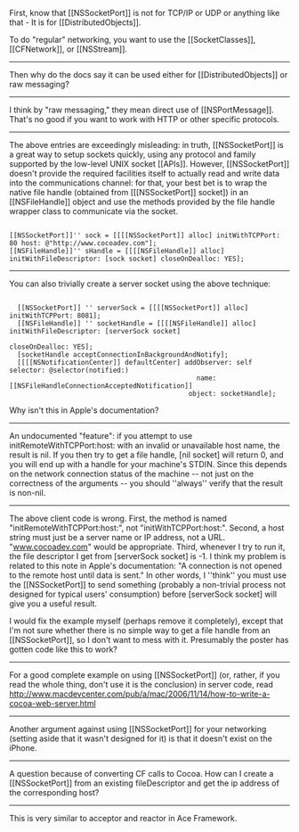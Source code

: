 First, know that [[NSSocketPort]] is not for TCP/IP or UDP or anything like that - It is for [[DistributedObjects]].

To do "regular" networking, you want to use the [[SocketClasses]], [[CFNetwork]], or [[NSStream]].

----
Then why do the docs say it can be used either for [[DistributedObjects]] or raw messaging?

----
I think by "raw messaging," they mean direct use of [[NSPortMessage]]. That's no good if you want to work with HTTP or other specific protocols.

----
The above entries are exceedingly misleading: in truth, [[NSSocketPort]] is a great way to setup sockets quickly, using any protocol and family supported by the low-level UNIX socket [[APIs]]. However, [[NSSocketPort]] doesn't provide the required facilities itself to actually read and write data into the communications channel: for that, your best bet is to wrap the native file handle (obtained from [[[NSSocketPort]] socket]) in an [[NSFileHandle]] object and use the methods provided by the file handle wrapper class to communicate via the socket.

<code>
[[NSSocketPort]]'' sock = [[[[NSSocketPort]] alloc] initWithTCPPort: 80 host: @"http://www.cocoadev.com"];
[[NSFileHandle]]'' sHandle = [[[[NSFileHandle]] alloc] initWithFileDescriptor: [sock socket] closeOnDealloc: YES];
</code>

----
You can also trivially create a server socket using the above technique:


<code>
  [[NSSocketPort]] '' serverSock = [[[[NSSocketPort]] alloc] initWithTCPPort: 8081];
  [[NSFileHandle]] '' socketHandle = [[[[NSFileHandle]] alloc] initWithFileDescriptor: [serverSock socket]
                                                              closeOnDealloc: YES];
  [socketHandle acceptConnectionInBackgroundAndNotify];
  [[[[NSNotificationCenter]] defaultCenter] addObserver: self selector: @selector(notified:) 
                                               name: [[NSFileHandleConnectionAcceptedNotification]]
                                             object: socketHandle];
</code>

Why isn't this in Apple's documentation?

----

An undocumented "feature": if you attempt to use initRemoteWithTCPPort:host: with an invalid or unavailable host name, the result is nil.  If you then try to get a file handle, [nil socket] will return 0, and you will end up with a handle for your machine's STDIN.  Since this depends on the network connection status of the machine -- not just on the correctness of the arguments -- you should ''always'' verify that the result is non-nil.

----
The above client code is wrong.  First, the method is named "initRemoteWithTCPPort:host:", not "initWithTCPPort:host:".  Second, a host string must just be a server name or IP address, not a URL.  "www.cocoadev.com" would be appropriate.  Third, whenever I try to run it, the file descriptor I get from [serverSock socket] is -1.  I think my problem is related to this note in Apple's documentation: "A connection is not opened to the remote host until data is sent."  In other words, I ''think'' you must use the [[NSSocketPort]] to send something (probably a non-trivial process not designed for typical users' consumption) before [serverSock socket] will give you a useful result.

I would fix the example myself (perhaps remove it completely), except that I'm not sure whether there is no simple way to get a file handle from an [[NSSocketPort]], so I don't want to mess with it.  Presumably the poster has gotten code like this to work?

----
For a good complete example on using [[NSSocketPort]] (or, rather, if you read the whole thing, don't use it is the conclusion) in server code, read http://www.macdevcenter.com/pub/a/mac/2006/11/14/how-to-write-a-cocoa-web-server.html

----
Another argument against using [[NSSocketPort]] for your networking (setting aside that it wasn't designed for it) is that it doesn't exist on the iPhone.

----
A question because of converting CF calls to Cocoa. How can I create a [[NSSocketPort]] from an existing fileDescriptor and get the ip address of the corresponding host?

----
This is very similar to acceptor and reactor in Ace Framework.